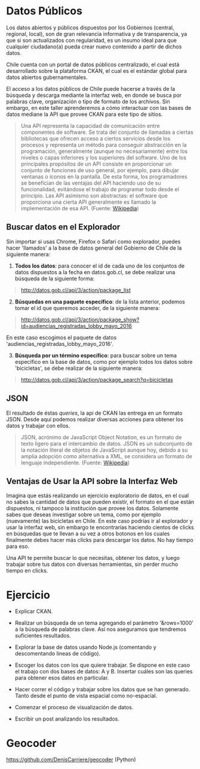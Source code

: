 # Datos Públicos
Los datos abiertos y públicos dispuestos por los Gobiernos (central, regional, local), son de gran relevancia informativa y de transparencia, ya que si son actualizados con regularidad, es un insumo ideal para que cualquier ciudadano(a) pueda crear nuevo contenido a partir de dichos datos.

Chile cuenta con un portal de datos públicos centralizado, el cual está desarrollado sobre la plataforma CKAN, el cual es el estándar global para datos abiertos gubernamentales.

El acceso a los datos públicos de Chile puede hacerse a través de la búsqueda y descarga mediante la interfaz web, en donde se busca por palabras clave, organización o tipo de formato de los archivos. Sin embargo, en este taller aprenderemos a cómo interactuar con las bases de datos mediane la API que provee CKAN para este tipo de sitios.

> Una API representa la capacidad de comunicación entre componentes de software. Se trata del conjunto de llamadas a ciertas bibliotecas que ofrecen acceso a ciertos servicios desde los procesos y representa un método para conseguir abstracción en la programación, generalmente (aunque no necesariamente) entre los niveles o capas inferiores y los superiores del software. Uno de los principales propósitos de un API consiste en proporcionar un conjunto de funciones de uso general, por ejemplo, para dibujar ventanas o iconos en la pantalla. De esta forma, los programadores se benefician de las ventajas del API haciendo uso de su funcionalidad, evitándose el trabajo de programar todo desde el principio. Las API asimismo son abstractas: el software que proporciona una cierta API generalmente es llamado la implementación de esa API. (Fuente: [Wikipedia](https://es.wikipedia.org/wiki/Interfaz_de_programaci%C3%B3n_de_aplicaciones))

## Buscar datos en el Explorador
Sin importar si usas Chrome, Firefox o Safari como explorador, puedes hacer 'llamados' a la base de datos general del Gobierno de Chile de la siguiente manera:

1. **Todos los datos**: para conocer el id de cada uno de los conjuntos de datos dispuestos a la fecha en datos.gob.cl, se debe realizar una búsqueda de la siguiente forma:

> http://datos.gob.cl/api/3/action/package_list

2. **Búsquedas en una paquete específico**: de la lista anterior, podemos tomar el id que queremos acceder, de la siguiente manera:

> http://datos.gob.cl/api/3/action/package_show?id=audiencias_registradas_lobby_mayo_2016

En este caso escogimos el paquete de datos 'audiencias_registradas_lobby_mayo_2016'.

3. **Búsqueda por un término específico**: para buscar sobre un tema específico en la base de datos, como por ejemplo todos los datos sobre 'bicicletas', se debe realizar de la siguiente manera:

> http://datos.gob.cl/api/3/action/package_search?q=bicicletas

## JSON

El resultado de éstas *queries*, la api de CKAN las entrega en un formato JSON. Desde aquí podemos realizar diversas acciones para obtener los datos y trabajar con ellos.

> JSON, acrónimo de JavaScript Object Notation, es un formato de texto ligero para el intercambio de datos. JSON es un subconjunto de la notación literal de objetos de JavaScript aunque hoy, debido a su amplia adopción como alternativa a XML, se considera un formato de lenguaje independiente. (Fuente: [Wikipedia](https://es.wikipedia.org/wiki/JSON))

## Ventajas de Usar la API sobre la Interfaz Web
Imagina que estás realizando un ejercicio exploratorio de datos, en el cual no sabes la cantidad de datos que pueden existir, el formato en el que están dispuestos, ni tampoco la institución que provee los datos. Solamente sabes que deseas investigar sobre un tema, como por ejemplo (nuevamente) las bicicletas en Chile. En este caso podrías ir al explorador y usar la interfaz web, sin embargo te encontrarías haciendo cientos de clicks en búsquedas que te llevan a su vez a otros botonos en los cuales finalmente debes hacer más clicks para descargar los datos. No hay tiempo para eso.

Una API te permite buscar lo que necesitas, obtener los datos, y luego trabajar sobre tus datos con diversas herramientas, sin perder mucho tiempo en clicks.

# Ejercicio

- Explicar CKAN.

- Realizar un búsqueda de un tema agregando el parámetro '&rows=1000' a la búsqueda de palabras clave. Así nos aseguramos que tendremos suficientes resultados.
- Explorar la base de datos usando Node.js (comentando y descomentando lineas de código).
- Escoger los datos con los que quiere trabajar. Se dispone en este caso el trabajo con dos bases de datos: A y B. Insertar cuáles son las queries para obtener esos datos en particular.
- Hacer correr el código y trabajar sobre los datos que se han generado. Tanto desde el punto de vista espacial como no-espacial.
- Comenzar el proceso de visualización de datos.
- Escribir un post analizando los resultados.

# Geocoder
https://github.com/DenisCarriere/geocoder (Python)

